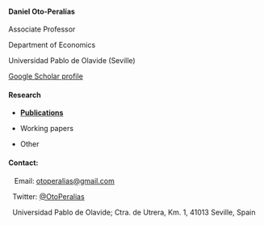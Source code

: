 #### Daniel Oto-Peralías

Associate Professor

Department of Economics

Universidad Pablo de Olavide (Seville)

[Google Scholar profile](https://scholar.google.co.uk/citations?user=AUO5R7QAAAAJ&hl=en)

#### 

#### Research

* <span style="color:blue">[**Publications**](https://otoperalias.github.io/Publications)</span>

* Working papers

* Other

#### 

#### Contact:

&nbsp;&nbsp; Email: [<u>otoperalias@gmail.com</u>](mailto:otoperalias@gmail.com)

&nbsp;&nbsp;Twitter: [@OtoPeralias](https://twitter.com/OtoPeralias)

&nbsp;&nbsp;Universidad Pablo de Olavide; Ctra. de Utrera, Km. 1, 41013 Seville, Spain


